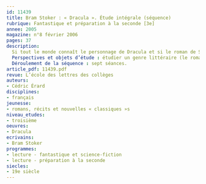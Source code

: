 ```yaml
---
id: 11439
title: Bram Stoker : « Dracula ». Étude intégrale (séquence)
rubrique: Fantastique et préparation à la seconde [3e]
annee: 2005
magazine: n°8 février 2006
pages: 37
description: 
  Si tout le monde connaît le personnage de Dracula et si le roman de Stoker a, notamment à la faveur de l’adaptation de Francis Ford Coppola (1992), retrouvé une véritable place dans l’horizon de l’histoire littéraire, il restait jusqu’ici peu étudié en classe. En effet, cet ouvrage assez long, touffu, risquait de ne pas avoir pour les élèves le charme suranné qui nous séduit. D’où l’intérêt de l’édition parue dans la collection « Classiques abrégés » de l’école des loisirs, qui, atténuant ces traits sans pour autant les gommer, met en valeur l’éclatante modernité de l’œuvre.
  Perspectives et objets d’étude : étudier un genre littéraire (le roman) et ses sous-genres (fantastique, horreur, policier, etc.) ; revoir les notions de narration et de description ; apprendre à faire un plan.
  Déroulement de la séquence : sept séances.
article_pdf: 11439.pdf
revue: L’école des lettres des collèges
auteurs:
- Cédric Érard
disciplines:
- français
jeunesse:
- romans, récits et nouvelles « classiques »s
niveau_etudes:
- troisième
oeuvres:
- Dracula
ecrivains:
- Bram Stoker
programmes:
- lecture - fantastique et science-fiction
- lecture - préparation à la seconde
siecles:
- 19e siècle
---
```

